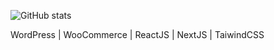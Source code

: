 
![GitHub stats](https://github-readme-stats.vercel.app/api?username=daonham&show_icons=true&bg_color=30,e96443,904e95&title_color=fff&text_color=fff)  

WordPress | WooCommerce | ReactJS | NextJS | TaiwindCSS
